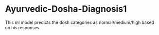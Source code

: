 # Ayurvedic-Dosha-Diagnosis1
This ml model predicts the dosh categories as normal/medium/high based on his responses
